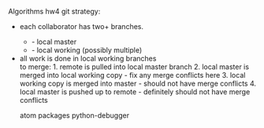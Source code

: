 Algorithms hw4
git strategy:
  <ul><li>each collaborator has two+ branches.</li>
    <ul><li>- local master</li>
    <li>- local working (possibly multiple)</li></ul>
  <li>all work is done in local working branches</li>
  to merge:
    1. remote is pulled into local master branch
    2. local master is merged into local working copy
      - fix any merge conflicts here
    3. local working copy is merged into master
      - should not have merge conflicts
    4. local master is pushed up to remote
      - definitely should not have merge conflicts


atom packages
  python-debugger